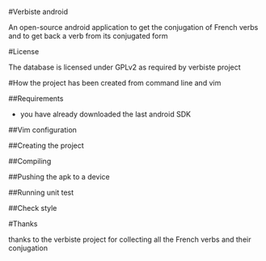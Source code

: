 #Verbiste android 

An open-source android application to get the conjugation of French verbs
and to get back a verb from its conjugated form

#License

The database is licensed under GPLv2 as required by verbiste project

#How the project has been created from command line and vim

##Requirements

 * you have already downloaded the last android SDK

##Vim configuration

##Creating the project

##Compiling

##Pushing the apk to a device

##Running unit test

##Check style

#Thanks

thanks to the verbiste project for collecting all the French verbs
and their conjugation
